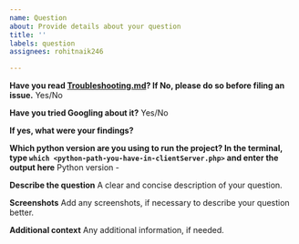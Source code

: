 ```yaml
---
name: Question
about: Provide details about your question
title: ''
labels: question
assignees: rohitnaik246

---
```


**Have you read [Troubleshooting.md](https://github.com/rohitnaik246/Malicious-Web-Content-Detection-Using-Machine-Learning/blob/master/docs/Troubleshooting.md)? If No, please do so before filing an issue.**
Yes/No

**Have you tried Googling about it?**
Yes/No

**If yes, what were your findings?**
<Post screenshots or links that you found and ahow how you have done some self-research and narrowed down the root cause>

**Which python version are you using to run the project? In the terminal, type ```which <python-path-you-have-in-clientServer.php>``` and enter the output here**
Python version -

**Describe the question**
A clear and concise description of your question.

**Screenshots**
Add any screenshots, if necessary to describe your question better.

**Additional context**
Any additional information, if needed.
